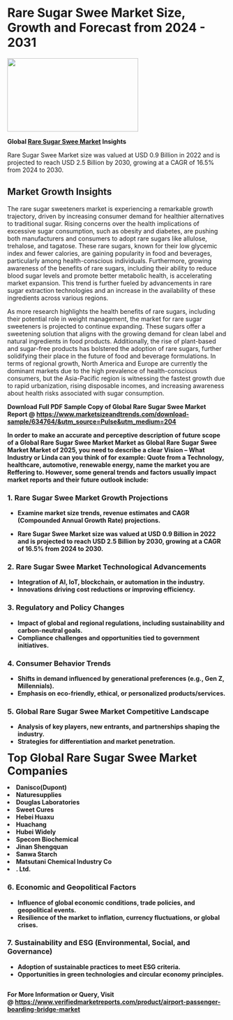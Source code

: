 <H1>Rare Sugar Swee Market Size, Growth and Forecast from 2024 - 2031</H1><img class="aligncenter size-medium wp-image-584254" src="https://thirdeyenews.in/wp-content/uploads/2024/09/Global-Market-Research-300x168.jpeg" alt="" width="300" height="168" /><p><strong>Global&nbsp;<a href="https://www.marketsizeandtrends.com/download-sample/634764/&amp;utm_source=Pulse&amp;utm_medium=204">Rare Sugar Swee Market</a> Insights</strong></p><p>Rare Sugar Swee Market size was valued at USD 0.9 Billion in 2022 and is projected to reach USD 2.5 Billion by 2030, growing at a CAGR of 16.5% from 2024 to 2030.</p><p><h2>Market Growth Insights</h2> <p>The rare sugar sweeteners market is experiencing a remarkable growth trajectory, driven by increasing consumer demand for healthier alternatives to traditional sugar. Rising concerns over the health implications of excessive sugar consumption, such as obesity and diabetes, are pushing both manufacturers and consumers to adopt rare sugars like allulose, trehalose, and tagatose. These rare sugars, known for their low glycemic index and fewer calories, are gaining popularity in food and beverages, particularly among health-conscious individuals. Furthermore, growing awareness of the benefits of rare sugars, including their ability to reduce blood sugar levels and promote better metabolic health, is accelerating market expansion. This trend is further fueled by advancements in rare sugar extraction technologies and an increase in the availability of these ingredients across various regions.</p> <p><strong></strong></p> <p>As more research highlights the health benefits of rare sugars, including their potential role in weight management, the market for rare sugar sweeteners is projected to continue expanding. These sugars offer a sweetening solution that aligns with the growing demand for clean label and natural ingredients in food products. Additionally, the rise of plant-based and sugar-free products has bolstered the adoption of rare sugars, further solidifying their place in the future of food and beverage formulations. In terms of regional growth, North America and Europe are currently the dominant markets due to the high prevalence of health-conscious consumers, but the Asia-Pacific region is witnessing the fastest growth due to rapid urbanization, rising disposable incomes, and increasing awareness about health risks associated with sugar consumption.</p> <p><strong></p><p><span class=""><strong>Download Full PDF Sample Copy of Global Rare Sugar Swee Market Report</strong> @ <a href="https://www.marketsizeandtrends.com/download-sample/634764/&amp;utm_source=Pulse&amp;utm_medium=204" target="_blank">https://www.marketsizeandtrends.com/download-sample/634764/&amp;utm_source=Pulse&amp;utm_medium=204</a></span></p><p>In order to make an accurate and perceptive description of future scope of a Global&nbsp;Rare Sugar Swee Market Market as Global&nbsp;Rare Sugar Swee Market Market of 2025, you need to describe a clear Vision &ndash; What Industry or Linda can you think of for example: Quote from a Technology, healthcare, automotive, renewable energy, name the market you are Reffering to. However, some general trends and factors usually impact market reports and their future outlook include:</p><h3>1.&nbsp;<strong>Rare Sugar Swee Market Growth Projections</strong></h3><ul><li>Examine market size trends, revenue estimates and CAGR (Compounded Annual Growth Rate) projections.</li><li><p>Rare Sugar Swee Market size was valued at USD 0.9 Billion in 2022 and is projected to reach USD 2.5 Billion by 2030, growing at a CAGR of 16.5% from 2024 to 2030.</p></li></ul><h3>2.&nbsp;<strong>Rare Sugar Swee Market Technological Advancements</strong></h3><ul><li>Integration of AI, IoT, blockchain, or automation in the industry.</li><li>Innovations driving cost reductions or improving efficiency.</li></ul><h3>3.&nbsp;<strong>Regulatory and Policy Changes</strong></h3><ul><li>Impact of global and regional regulations, including sustainability and carbon-neutral goals.</li><li>Compliance challenges and opportunities tied to government initiatives.</li></ul><h3>4.&nbsp;<strong>Consumer Behavior Trends</strong></h3><ul><li>Shifts in demand influenced by generational preferences (e.g., Gen Z, Millennials).</li><li>Emphasis on eco-friendly, ethical, or personalized products/services.</li></ul><h3>5.&nbsp;<strong>Global Rare Sugar Swee Market Competitive Landscape</strong></h3><ul><li>Analysis of key players, new entrants, and partnerships shaping the industry.</li><li>Strategies for differentiation and market penetration.</li></ul><p data-pm-slice="1 1 []"><span style="color: inherit; font-family: inherit; font-size: 25px;">Top Global Rare Sugar Swee Market Companies</span></p><div class="" data-test-id=""><p><li>Danisco(Dupont)</li><li> Naturesupplies</li><li> Douglas Laboratories</li><li> Sweet Cures</li><li> Hebei Huaxu</li><li> Huachang</li><li> Hubei Widely</li><li> Specom Biochemical</li><li> Jinan Shengquan</li><li> Sanwa Starch</li><li> Matsutani Chemical Industry Co</li><li>. Ltd.</li></p></div><h3>6.&nbsp;<strong>Economic and Geopolitical Factors</strong></h3><ul><li>Influence of global economic conditions, trade policies, and geopolitical events.</li><li>Resilience of the market to inflation, currency fluctuations, or global crises.</li></ul><h3>7.&nbsp;<strong>Sustainability and ESG (Environmental, Social, and Governance)</strong></h3><ul><li>Adoption of sustainable practices to meet ESG criteria.</li><li>Opportunities in green technologies and circular economy principles.</li></ul><h2><strong style="font-size: 14px;">For More Information or Query, Visit @&nbsp;</strong><a style="background-color: #ffffff; font-size: 14px;" href="https://www.marketsizeandtrends.com/report/rare-sugar-swee-market/" target="_blank">https://www.verifiedmarketreports.com/product/airport-passenger-boarding-bridge-market</a></h2>
